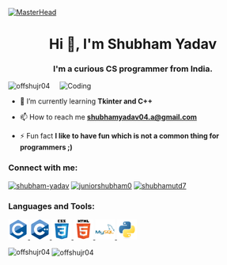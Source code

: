 [![MasterHead](https://blog.bit.ai/wp-content/uploads/2018/09/How-to-Embed-GitHub-Gists-in-Your-Documents-Blog-Banner.png)](https://offshujr04.io)
<h1 align="center">Hi 👋, I'm Shubham Yadav</h1>
<h3 align="center">I'm a curious CS programmer from India.</h3>
<img align="right" alt="Coding" width="400" src="https://i.pinimg.com/originals/f1/e7/34/f1e734f9cade86fe737a9aa404ad5677.gif">

<p align="left"> <img src="https://komarev.com/ghpvc/?username=offshujr04&label=Profile%20views&color=0e75b6&style=flat" alt="offshujr04" /> </p>

- 🌱 I’m currently learning **Tkinter and C++**

- 📫 How to reach me **shubhamyadav04.a@gmail.com**

- ⚡ Fun fact **I like to have fun which is not a common thing for programmers ;)**

<h3 align="left">Connect with me:</h3>
<p align="left">
<a href="https://linkedin.com/in/shubham-yadav" target="blank"><img align="center" src="https://raw.githubusercontent.com/rahuldkjain/github-profile-readme-generator/master/src/images/icons/Social/linked-in-alt.svg" alt="shubham-yadav" height="30" width="40" /></a>
<a href="https://www.hackerrank.com/juniorshubham0" target="blank"><img align="center" src="https://raw.githubusercontent.com/rahuldkjain/github-profile-readme-generator/master/src/images/icons/Social/hackerrank.svg" alt="juniorshubham0" height="30" width="40" /></a>
<a href="https://www.leetcode.com/shubhamutd7" target="blank"><img align="center" src="https://raw.githubusercontent.com/rahuldkjain/github-profile-readme-generator/master/src/images/icons/Social/leet-code.svg" alt="shubhamutd7" height="30" width="40" /></a>
</p>

<h3 align="left">Languages and Tools:</h3>
<p align="left"> <a href="https://www.cprogramming.com/" target="_blank" rel="noreferrer"> <img src="https://raw.githubusercontent.com/devicons/devicon/master/icons/c/c-original.svg" alt="c" width="40" height="40"/> </a> <a href="https://www.w3schools.com/cpp/" target="_blank" rel="noreferrer"> <img src="https://raw.githubusercontent.com/devicons/devicon/master/icons/cplusplus/cplusplus-original.svg" alt="cplusplus" width="40" height="40"/> </a> <a href="https://www.w3schools.com/css/" target="_blank" rel="noreferrer"> <img src="https://raw.githubusercontent.com/devicons/devicon/master/icons/css3/css3-original-wordmark.svg" alt="css3" width="40" height="40"/> </a> <a href="https://www.w3.org/html/" target="_blank" rel="noreferrer"> <img src="https://raw.githubusercontent.com/devicons/devicon/master/icons/html5/html5-original-wordmark.svg" alt="html5" width="40" height="40"/> </a> <a href="https://www.mysql.com/" target="_blank" rel="noreferrer"> <img src="https://raw.githubusercontent.com/devicons/devicon/master/icons/mysql/mysql-original-wordmark.svg" alt="mysql" width="40" height="40"/> </a> <a href="https://www.python.org" target="_blank" rel="noreferrer"> <img src="https://raw.githubusercontent.com/devicons/devicon/master/icons/python/python-original.svg" alt="python" width="40" height="40"/> </a> </p>

<p><img align="left" src="https://github-readme-stats.vercel.app/api/top-langs?username=offshujr04&show_icons=true&locale=en&layout=compact" alt="offshujr04" /></p>

<p>&nbsp;<img align="center" src="https://github-readme-stats.vercel.app/api?username=offshujr04&show_icons=true&locale=en" alt="offshujr04" /></p>
